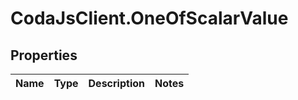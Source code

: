 # CodaJsClient.OneOfScalarValue

## Properties
Name | Type | Description | Notes
------------ | ------------- | ------------- | -------------
